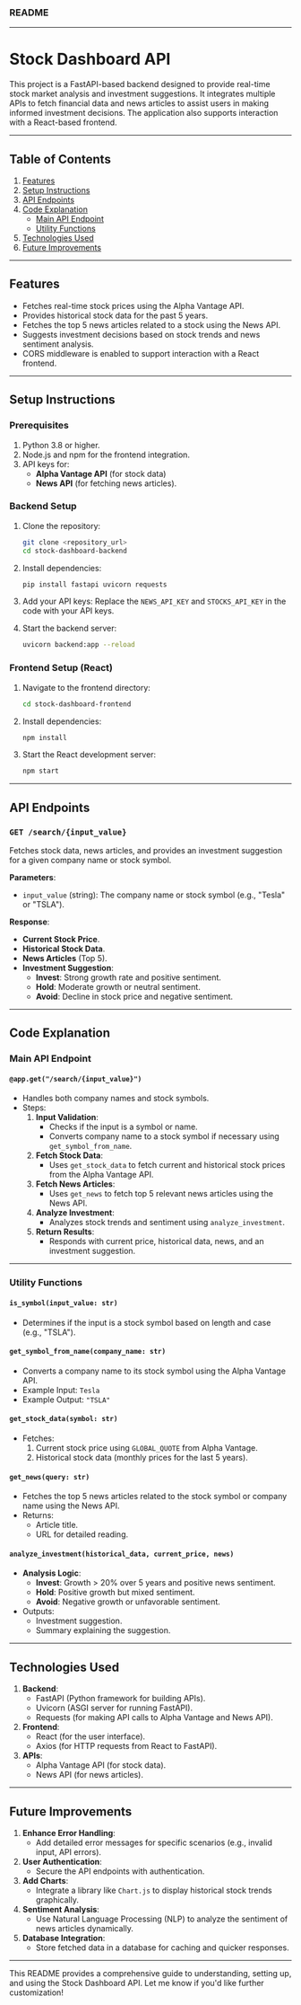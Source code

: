 ### README

---

# **Stock Dashboard API**

This project is a FastAPI-based backend designed to provide real-time stock market analysis and investment suggestions. It integrates multiple APIs to fetch financial data and news articles to assist users in making informed investment decisions. The application also supports interaction with a React-based frontend.

---

## Table of Contents
1. [Features](#features)
2. [Setup Instructions](#setup-instructions)
3. [API Endpoints](#api-endpoints)
4. [Code Explanation](#code-explanation)
    - [Main API Endpoint](#main-api-endpoint)
    - [Utility Functions](#utility-functions)
5. [Technologies Used](#technologies-used)
6. [Future Improvements](#future-improvements)

---

## **Features**
- Fetches real-time stock prices using the Alpha Vantage API.
- Provides historical stock data for the past 5 years.
- Fetches the top 5 news articles related to a stock using the News API.
- Suggests investment decisions based on stock trends and news sentiment analysis.
- CORS middleware is enabled to support interaction with a React frontend.

---

## **Setup Instructions**

### Prerequisites
1. Python 3.8 or higher.
2. Node.js and npm for the frontend integration.
3. API keys for:
   - **Alpha Vantage API** (for stock data)
   - **News API** (for fetching news articles).

### Backend Setup
1. Clone the repository:
   ```bash
   git clone <repository_url>
   cd stock-dashboard-backend
   ```

2. Install dependencies:
   ```bash
   pip install fastapi uvicorn requests
   ```

3. Add your API keys:
   Replace the `NEWS_API_KEY` and `STOCKS_API_KEY` in the code with your API keys.

4. Start the backend server:
   ```bash
   uvicorn backend:app --reload
   ```

### Frontend Setup (React)
1. Navigate to the frontend directory:
   ```bash
   cd stock-dashboard-frontend
   ```

2. Install dependencies:
   ```bash
   npm install
   ```

3. Start the React development server:
   ```bash
   npm start
   ```

---

## **API Endpoints**

### **`GET /search/{input_value}`**
Fetches stock data, news articles, and provides an investment suggestion for a given company name or stock symbol.

**Parameters**:
- `input_value` (string): The company name or stock symbol (e.g., "Tesla" or "TSLA").

**Response**:
- **Current Stock Price**.
- **Historical Stock Data**.
- **News Articles** (Top 5).
- **Investment Suggestion**:
  - **Invest**: Strong growth rate and positive sentiment.
  - **Hold**: Moderate growth or neutral sentiment.
  - **Avoid**: Decline in stock price and negative sentiment.

---

## **Code Explanation**

### **Main API Endpoint**
#### `@app.get("/search/{input_value}")`
- Handles both company names and stock symbols.
- Steps:
  1. **Input Validation**:
     - Checks if the input is a symbol or name.
     - Converts company name to a stock symbol if necessary using `get_symbol_from_name`.
  2. **Fetch Stock Data**:
     - Uses `get_stock_data` to fetch current and historical stock prices from the Alpha Vantage API.
  3. **Fetch News Articles**:
     - Uses `get_news` to fetch top 5 relevant news articles using the News API.
  4. **Analyze Investment**:
     - Analyzes stock trends and sentiment using `analyze_investment`.
  5. **Return Results**:
     - Responds with current price, historical data, news, and an investment suggestion.

---

### **Utility Functions**

#### `is_symbol(input_value: str)`
- Determines if the input is a stock symbol based on length and case (e.g., "TSLA").

#### `get_symbol_from_name(company_name: str)`
- Converts a company name to its stock symbol using the Alpha Vantage API.
- Example Input: `Tesla`
- Example Output: `"TSLA"`

#### `get_stock_data(symbol: str)`
- Fetches:
  1. Current stock price using `GLOBAL_QUOTE` from Alpha Vantage.
  2. Historical stock data (monthly prices for the last 5 years).

#### `get_news(query: str)`
- Fetches the top 5 news articles related to the stock symbol or company name using the News API.
- Returns:
  - Article title.
  - URL for detailed reading.

#### `analyze_investment(historical_data, current_price, news)`
- **Analysis Logic**:
  - **Invest**: Growth > 20% over 5 years and positive news sentiment.
  - **Hold**: Positive growth but mixed sentiment.
  - **Avoid**: Negative growth or unfavorable sentiment.
- Outputs:
  - Investment suggestion.
  - Summary explaining the suggestion.

---

## **Technologies Used**
1. **Backend**:
   - FastAPI (Python framework for building APIs).
   - Uvicorn (ASGI server for running FastAPI).
   - Requests (for making API calls to Alpha Vantage and News API).
2. **Frontend**:
   - React (for the user interface).
   - Axios (for HTTP requests from React to FastAPI).
3. **APIs**:
   - Alpha Vantage API (for stock data).
   - News API (for news articles).

---

## **Future Improvements**
1. **Enhance Error Handling**:
   - Add detailed error messages for specific scenarios (e.g., invalid input, API errors).
2. **User Authentication**:
   - Secure the API endpoints with authentication.
3. **Add Charts**:
   - Integrate a library like `Chart.js` to display historical stock trends graphically.
4. **Sentiment Analysis**:
   - Use Natural Language Processing (NLP) to analyze the sentiment of news articles dynamically.
5. **Database Integration**:
   - Store fetched data in a database for caching and quicker responses.

---

This README provides a comprehensive guide to understanding, setting up, and using the Stock Dashboard API. Let me know if you'd like further customization!
